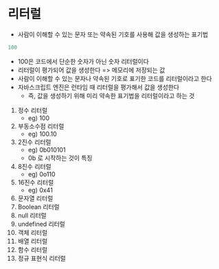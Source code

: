 # 리터럴
- 사람이 이해할 수 있는 문자 또는 약속된 기호를 사용해 값을 생성하는 표기법
```typescript
100
```
- 100은 코드에서 단순한 숫자가 아닌 숫자 리터럴이다
- 리터럴이 평가되어 값을 생성한다 => 메모리에 저장되는 값
- 사람이 이해할 수 있는 문자나 약속된 기호로 표기한 코드를 리터럴이라고 한다
- 자바스크립트 엔진은 런타임 때 리터럴을 평가해서 값을 생성한다
  - 즉, 값을 생성하기 위해 미리 약속한 표기법을 리터럴이라고 하는 것

1) 정수 리터럴 
   - eg) 100
2) 부동소수점 리터럴 
   - eg) 100.10
3) 2진수 리터럴 
   - eg) 0b010101 
   - 0b 로 시작하는 것이 특징
4) 8진수 리터럴 
   - eg) 0o110
5) 16진수 리터럴
   - eg) 0x41
6) 문자열 리터럴
7) Boolean 리터럴
8) null 리터럴
9) undefined 리터럴
10) 객체 리터럴
11) 배열 리터럴
12) 함수 리터럴
13) 정규 표현식 리터럴

